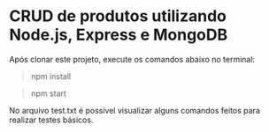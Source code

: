 # CRUD de produtos utilizando Node.js, Express e MongoDB

Após clonar este projeto, execute os comandos abaixo no terminal:

> npm install

> npm start

No arquivo test.txt é possível visualizar alguns comandos feitos para realizar testes básicos.